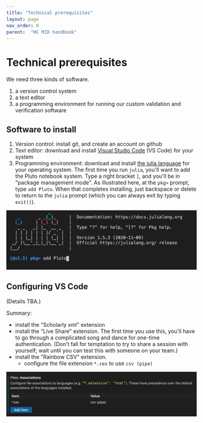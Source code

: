 ```yaml
---
title: "Technical prerequisites"
layout: page
nav_order: 0
parent:  "HC MID handbook"
---
```


# Technical prerequisites

We need three kinds of software.

1. a version control system
2. a text editor
3. a programming environment for running our custom validation and verification software

## Software to install

1. Version control: install git, and create an account on github
2. Text editor: download and install [Visual Studio Code](https://code.visualstudio.com/download) (VS Code) for your system
3. Programming environment:  download and install [the julia language](https://julialang.org/downloads/) for your operating system.  The first time you run `julia`, you'll want to add the Pluto notebook system. Type a right bracket `]`, and you'll be in "package management mode".  As illustrated here, at the `pkg>` prompt, type `add Pluto`.  When that completes installing, just backspace or delete to return to the `julia` prompt (which you can always exit by typing `exit()`).


![add Pluto](./imgs/add-pluto.png)

## Configuring VS Code

(Details TBA.)

Summary:

- install the "Scholarly xml" extension
- install the "Live Share" extension.  The first time you use this, you'll have to go through a complicated song and dance for one-time authentication.  (Don't fall for temptation to try to share a session with yourself; wait until you can test this with someone on your team.)
- install the "Rainbow CSV" extension.
    - configure the file extension `*.cex` to use `csv (pipe)`
    
![file association](./imgs/file-association.png)